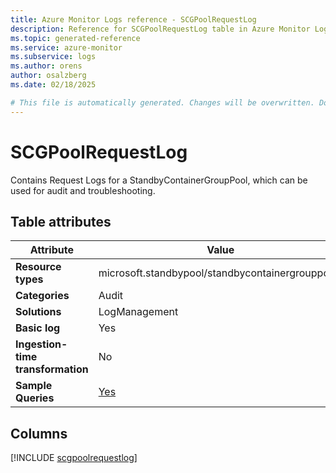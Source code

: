 ```yaml
---
title: Azure Monitor Logs reference - SCGPoolRequestLog
description: Reference for SCGPoolRequestLog table in Azure Monitor Logs.
ms.topic: generated-reference
ms.service: azure-monitor
ms.subservice: logs
ms.author: orens
author: osalzberg
ms.date: 02/18/2025

# This file is automatically generated. Changes will be overwritten. Do not change this file directly.
---
```


# SCGPoolRequestLog

Contains Request Logs for a StandbyContainerGroupPool, which can be used for audit and troubleshooting.


## Table attributes

|Attribute|Value|
|---|---|
|**Resource types**|microsoft.standbypool/standbycontainergrouppools|
|**Categories**|Audit|
|**Solutions**| LogManagement|
|**Basic log**|Yes|
|**Ingestion-time transformation**|No|
|**Sample Queries**|[Yes](/azure/azure-monitor/reference/queries/scgpoolrequestlog)|



## Columns
  
[!INCLUDE [scgpoolrequestlog](~/reusable-content/ce-skilling/azure/includes/azure-monitor/reference/tables/scgpoolrequestlog-include.md)]
